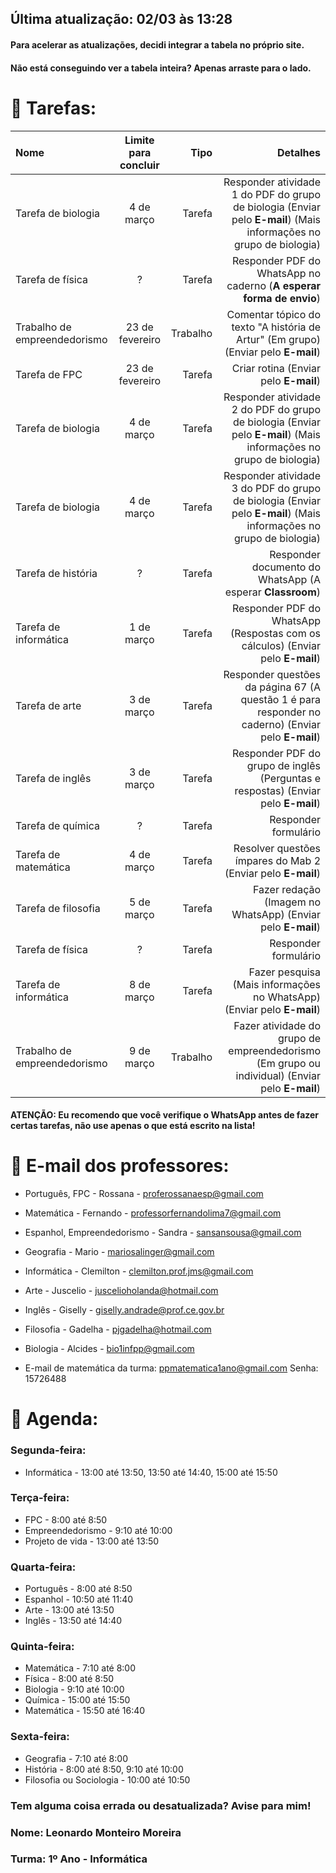 ## Última atualização: 02/03 às 13:28
#### Para acelerar as atualizações, decidi integrar a tabela no próprio site.
#### Não está conseguindo ver a tabela inteira? Apenas arraste para o lado.

# 📖 Tarefas:

Nome | Limite para concluir | Tipo | Detalhes
:--------- | :------: | -------: | -------:
Tarefa de biologia | 4 de março | Tarefa | Responder atividade 1 do PDF do grupo de biologia (Enviar pelo **E-mail**) (Mais informações no grupo de biologia)
Tarefa de física | ? | Tarefa | Responder PDF do WhatsApp no caderno (**A esperar forma de envio**)
Trabalho de empreendedorismo | 23 de fevereiro | Trabalho | Comentar tópico do texto "A história de Artur" (Em grupo) (Enviar pelo **E-mail**)
Tarefa de FPC | 23 de fevereiro | Tarefa | Criar rotina (Enviar pelo **E-mail**)
Tarefa de biologia | 4 de março | Tarefa | Responder atividade 2 do PDF do grupo de biologia (Enviar pelo **E-mail**) (Mais informações no grupo de biologia)
Tarefa de biologia | 4 de março | Tarefa | Responder atividade 3 do PDF do grupo de biologia (Enviar pelo **E-mail**) (Mais informações no grupo de biologia)
Tarefa de história | ? | Tarefa | Responder documento do WhatsApp (A esperar **Classroom**)
Tarefa de informática | 1 de março | Tarefa | Responder PDF do WhatsApp (Respostas com os cálculos) (Enviar pelo **E-mail**)
Tarefa de arte | 3 de março | Tarefa | Responder questões da página 67 (A questão 1 é para responder no caderno) (Enviar pelo **E-mail**)
Tarefa de inglês | 3 de março | Tarefa | Responder PDF do grupo de inglês (Perguntas e respostas) (Enviar pelo **E-mail**)
Tarefa de química | ? | Tarefa | Responder formulário
Tarefa de matemática | 4 de março | Tarefa | Resolver questões ímpares do Mab 2 (Enviar pelo **E-mail**)
Tarefa de filosofia | 5 de março | Tarefa | Fazer redação (Imagem no WhatsApp) (Enviar pelo **E-mail**)
Tarefa de física | ? | Tarefa | Responder formulário
Tarefa de informática | 8 de março | Tarefa | Fazer pesquisa (Mais informações no WhatsApp) (Enviar pelo **E-mail**)
Trabalho de empreendedorismo | 9 de março | Trabalho | Fazer atividade do grupo de empreendedorismo (Em grupo ou individual) (Enviar pelo **E-mail**)

#### ATENÇÃO: Eu recomendo que você verifique o WhatsApp antes de fazer certas tarefas, não use apenas o que está escrito na lista!

# 📌 E-mail dos professores:

- Português, FPC - Rossana - proferossanaesp@gmail.com

- Matemática - Fernando - professorfernandolima7@gmail.com

- Espanhol, Empreendedorismo - Sandra - sansansousa@gmail.com

- Geografia - Mario - mariosalinger@gmail.com

- Informática - Clemilton - clemilton.prof.jms@gmail.com

- Arte - Juscelio - juscelioholanda@hotmail.com

- Inglês - Giselly - giselly.andrade@prof.ce.gov.br

- Filosofia - Gadelha - pjgadelha@hotmail.com

- Biologia - Alcides - bio1infpp@gmail.com

- E-mail de matemática da turma: ppmatematica1ano@gmail.com Senha: 15726488

# 🔖 Agenda:

### Segunda-feira:

- Informática - 13:00 até 13:50, 13:50 até 14:40, 15:00 até 15:50

### Terça-feira:

- FPC - 8:00 até 8:50
- Empreendedorismo - 9:10 até 10:00
- Projeto de vida - 13:00 até 13:50

### Quarta-feira:

- Português - 8:00 até 8:50
- Espanhol - 10:50 até 11:40
- Arte - 13:00 até 13:50
- Inglês - 13:50 até 14:40

### Quinta-feira:

- Matemática - 7:10 até 8:00
- Física - 8:00 até 8:50
- Biologia - 9:10 até 10:00
- Química - 15:00 até 15:50
- Matemática - 15:50 até 16:40

### Sexta-feira:

- Geografia - 7:10 até 8:00
- História - 8:00 até 8:50, 9:10 até 10:00
- Filosofia ou Sociologia - 10:00 até 10:50

### Tem alguma coisa errada ou desatualizada? Avise para mim!
### Nome: Leonardo Monteiro Moreira
### Turma: 1º Ano - Informática
